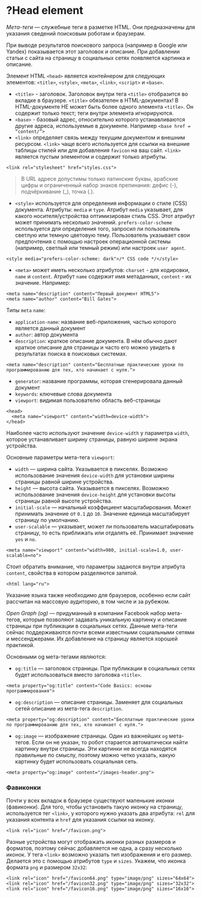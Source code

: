 # ?Head element

_Мета-теги_ — служебные теги в разметке HTML. Они предназначены для указания сведений поисковым роботам и браузерам.

При выводе результатов поискового запроса (например в Google или Yandex) показывается этот заголовок и описание.
При добавлении статьи с сайта на страницу в социальных сетях появляется картинка и описание.

Элемент HTML `<head>` является контейнером для следующих элементов: `<title>`, `<style>`, `<meta>`, `<link>`, `<script>` и `<base>`.

* `<title>` - заголовок. Заголовок внутри тега `<title>` отобразится во вкладке в браузере. `<title>` обязателен в HTML-документах! В HTML-документе НЕ может быть более одного элемента `<title>`. Он содержит только текст; теги внутри элемента игнорируются.
* `<base>` - базовый адрес, относительно которого устанавливаются другие адреса, используемые в документе. Например `<base href = “content/”>`
* `<link>` определяет связь между текущим документом и внешним ресурсом. `<link>` чаще всего используется для ссылки на внешние таблицы стилей или для добавления `favicon` на ваш сайт. `<link>` является пустым элементом и содержит только атрибуты.

~~~
<link rel="stylesheet" href="styles.css">
~~~

> В URL адресе допустимы только латинские буквы, арабские цифры и ограниченный набор знаков препинания: дефис (-), подчёркивание (_), точка (.).

* `<style>` используется для определения информации о стиле (CSS) документа. Атрибуты: `media` и `type`. Атрибут `media` указывает, для какого носителя/устройства оптимизирован стиль CSS. Этот атрибут может принимать несколько значений. `prefers-color-scheme` используется для определения того, запросил ли пользователь светлую или темную цветовую тему. Пользователь указывает свои предпочтения с помощью настроек операционной системы (например, светлый или темный режим) или настроек `user agent`.

~~~
<style media="prefers-color-scheme: dark">/* CSS code */</style>
~~~

* `<meta>` может иметь несколько атрибутов: `charset` - для кодировки, `name` и `content`. Атрибут `name` содержит имя метаданных, `content` - их значение. Например:

~~~
<meta name="description" content="Первый документ HTML5">
<meta name="author" content="Bill Gates">
~~~

Типы `meta` `name`:
* `application-name`: название веб-приложения, частью которого является данный документ
* `author`: автор документа
* `description`: краткое описание документа.  В нём обычно дают краткое описание для страницы и часто его можно увидеть в результатах поиска в поисковых системах.

~~~
<meta name="description" content="Бесплатные практические уроки по программированию для тех, кто начинает с нуля.">
~~~

* `generator`: название программы, которая сгенерировала данный документ
* `keywords`: ключевые слова документа
* `viewport`: видимая пользователю область веб-страницы

~~~
<head>
  <meta name="viewport" content="width=device-width">
</head>
~~~

Наиболее часто используют значение `device-width` у параметра `width`, которое устанавливает ширину страницы, равную ширине экрана устройства.

Основные параметры мета-тега `viewport`:

* `width` — ширина сайта. Указывается в пикселях. Возможно использование значения `device-width` для установки ширины страницы равной ширине устройства.
* `height` — высота сайта. Указывается в пикселях. Возможно использование значения `device-height` для установки высоты страницы равной высоте устройства.
* `initial-scale` — начальный коэффициент масштабирования. Может принимать значение от `0.1` до `10`. Значение единица масштабирует страницу по умолчанию.
* `user-scalable` — указывает, может ли пользователь масштабировать страницу, то есть приближать или отдалять её. Принимает значение `yes` и `no`.

~~~
<meta name="viewport" content="width=980, initial-scale=1.0, user-scalable=no">
~~~

Стоит обратить внимание, что параметры задаются внутри атрибута `content`, свойства в котором разделяются запятой.

~~~
<html lang="ru">
~~~

Указание языка также необходимо для браузеров, особенно если сайт рассчитан на массовую аудиторию, в том числе и за рубежом.

_Open Graph (og)_ — придуманный в компании Facebook набор мета-тегов, которые позволяют задавать уникальную картинку и описание страницы при публикации в социальных сетях. Данные мета-теги сейчас поддерживаются почти всеми известными социальными сетями и мессенджерами. Их добавление на страницу является хорошей практикой.

Основными og мета-тегами являются:

* `og:title` — заголовок страницы. При публикации в социальных сетях будет использоваться вместо заголовка `<title>`.

~~~
<meta property="og:title" content="Code Basics: основы программирования">
~~~

* `og:description` — описание страницы. Заменяет для социальных сетей описание из мета-тега `description`.

~~~
<meta property="og:description" content="Бесплатные практические уроки по программированию для тех, кто начинает с нуля.">
~~~

* `og:image` — изображение страницы. Один из важнейших `og` мета-тегов. Если он не указан, то робот старается автоматически найти картинку внутри страницы. Эти картинки не всегда находятся правильные по смыслу, поэтому можно четко указать, какую картинку будет использовать социальная сеть.

~~~
<meta property="og:image" content="/images-header.png">
~~~

### Фавиконки

Почти у всех вкладок в браузере существуют маленькие иконки (фавиконки). Для того, чтобы установить такую иконку на страницу, используется тег `<link>`, у которого нужно указать два атрибута: `rel` для указания контента и `href` для указания ссылки на иконку.

~~~
<link rel="icon" href="/favicon.png">
~~~

Разные устройства могут отображать иконки разных размеров и форматов, поэтому сейчас добавляется не одна, а сразу несколько иконок. У тега `<link>` возможно указать тип изображения и его размер. Делается это с помощью атрибутов `type` и `sizes`. Укажем, что иконка формата `png` и размером `32x32`:

~~~
<link rel="icon" href="/favicon64.png" type="image/png" sizes="64x64">
<link rel="icon" href="/favicon32.png" type="image/png" sizes="32x32">
<link rel="icon" href="/favicon16.png" type="image/png" sizes="16x16">
~~~
